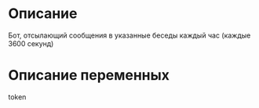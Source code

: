 # Описание
Бот, отсылающий сообщения в указанные беседы каждый час (каждые 3600 секунд)



# Описание переменных
token
